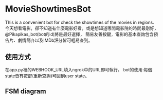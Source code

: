 # MovieShowtimesBot

This is a convenient bot for check the showtimes of the movies in regions.
今天想看電影，卻不知道有什麼電影好看，或是想知道哪間電影院的時間最剛好，@Pikapikas_bot(bot的id)將是最好選擇，
簡易友善按鍵，電影的基本查詢包含預告片、劇情簡介以及IMDb評分皆可輕易查到。

## 使用方式
在app.py裡的WEBHOOK_URL填入ngrok中的URL即可執行。
bot的使用:每個state皆有按鍵(重新查詢)可回到user state。

## FSM diagram
<a href="http://imgur.com/a/YhJ9z"></a> 
